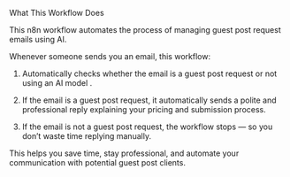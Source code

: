 What This Workflow Does

This n8n workflow automates the process of managing guest post request emails using AI.

Whenever someone sends you an email, this workflow:

1.  Automatically checks whether the email is a guest post request or not using an AI model .

2.  If the email is a guest post request, it automatically sends a polite and professional reply explaining your pricing and submission process.

3.  If the email is not a guest post request, the workflow stops — so you don’t waste time replying manually.

This helps you save time, stay professional, and automate your communication with potential guest post clients.
